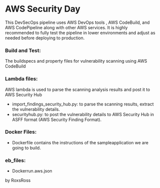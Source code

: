 # AWS Security Day

This DevSecOps pipeline uses AWS DevOps tools , AWS CodeBuild, and AWS CodePipeline along with other AWS services.  It is highly recommended to fully test the pipeline in lower environments and adjust as needed before deploying to production.

### Build and Test: 

The buildspecs and property files for vulnerability scanning using AWS CodeBuild

### Lambda files:

AWS lambda is used to parse the scanning analysis results and post it to AWS Security Hub
* import_findings_security_hub.py: to parse the scanning results, extract the vulnerability details.
* securityhub.py: to post the vulnerability details to AWS Security Hub in ASFF format (AWS Security Finding Format).

### Docker Files:
* Dockerfile contains the instructions of the sampleapplication we are going to build.

### eb_files:
* Dockerrun.aws.json


by RoxsRoss